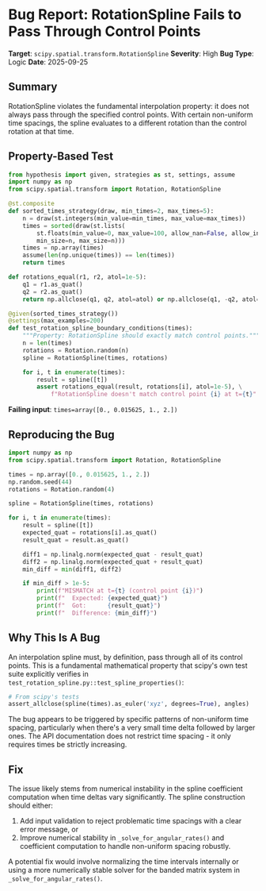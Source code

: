 # Bug Report: RotationSpline Fails to Pass Through Control Points

**Target**: `scipy.spatial.transform.RotationSpline`
**Severity**: High
**Bug Type**: Logic
**Date**: 2025-09-25

## Summary

RotationSpline violates the fundamental interpolation property: it does not always pass through the specified control points. With certain non-uniform time spacings, the spline evaluates to a different rotation than the control rotation at that time.

## Property-Based Test

```python
from hypothesis import given, strategies as st, settings, assume
import numpy as np
from scipy.spatial.transform import Rotation, RotationSpline

@st.composite
def sorted_times_strategy(draw, min_times=2, max_times=5):
    n = draw(st.integers(min_value=min_times, max_value=max_times))
    times = sorted(draw(st.lists(
        st.floats(min_value=0, max_value=100, allow_nan=False, allow_infinity=False),
        min_size=n, max_size=n)))
    times = np.array(times)
    assume(len(np.unique(times)) == len(times))
    return times

def rotations_equal(r1, r2, atol=1e-5):
    q1 = r1.as_quat()
    q2 = r2.as_quat()
    return np.allclose(q1, q2, atol=atol) or np.allclose(q1, -q2, atol=atol)

@given(sorted_times_strategy())
@settings(max_examples=200)
def test_rotation_spline_boundary_conditions(times):
    """Property: RotationSpline should exactly match control points."""
    n = len(times)
    rotations = Rotation.random(n)
    spline = RotationSpline(times, rotations)

    for i, t in enumerate(times):
        result = spline([t])
        assert rotations_equal(result, rotations[i], atol=1e-5), \
            f"RotationSpline doesn't match control point {i} at t={t}"
```

**Failing input**: `times=array([0., 0.015625, 1., 2.])`

## Reproducing the Bug

```python
import numpy as np
from scipy.spatial.transform import Rotation, RotationSpline

times = np.array([0., 0.015625, 1., 2.])
np.random.seed(44)
rotations = Rotation.random(4)

spline = RotationSpline(times, rotations)

for i, t in enumerate(times):
    result = spline([t])
    expected_quat = rotations[i].as_quat()
    result_quat = result.as_quat()

    diff1 = np.linalg.norm(expected_quat - result_quat)
    diff2 = np.linalg.norm(expected_quat + result_quat)
    min_diff = min(diff1, diff2)

    if min_diff > 1e-5:
        print(f"MISMATCH at t={t} (control point {i})")
        print(f"  Expected: {expected_quat}")
        print(f"  Got:      {result_quat}")
        print(f"  Difference: {min_diff}")
```

## Why This Is A Bug

An interpolation spline must, by definition, pass through all of its control points. This is a fundamental mathematical property that scipy's own test suite explicitly verifies in `test_rotation_spline.py::test_spline_properties()`:

```python
# From scipy's tests
assert_allclose(spline(times).as_euler('xyz', degrees=True), angles)
```

The bug appears to be triggered by specific patterns of non-uniform time spacing, particularly when there's a very small time delta followed by larger ones. The API documentation does not restrict time spacing - it only requires times be strictly increasing.

## Fix

The issue likely stems from numerical instability in the spline coefficient computation when time deltas vary significantly. The spline construction should either:

1. Add input validation to reject problematic time spacings with a clear error message, or
2. Improve numerical stability in `_solve_for_angular_rates()` and coefficient computation to handle non-uniform spacing robustly.

A potential fix would involve normalizing the time intervals internally or using a more numerically stable solver for the banded matrix system in `_solve_for_angular_rates()`.